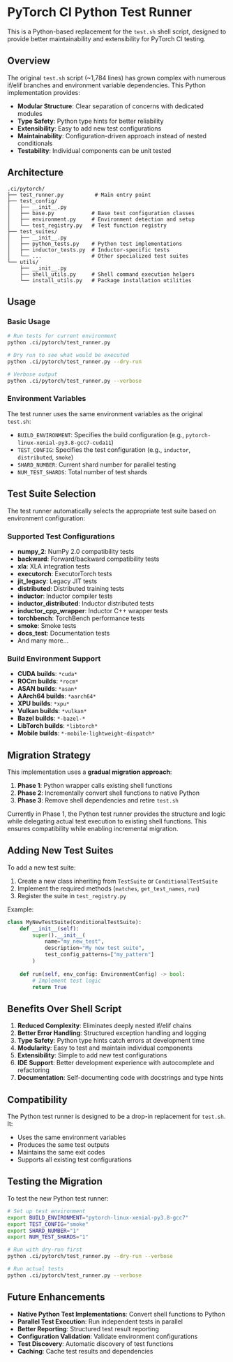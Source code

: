 # PyTorch CI Python Test Runner

This is a Python-based replacement for the `test.sh` shell script, designed to provide better maintainability and extensibility for PyTorch CI testing.

## Overview

The original `test.sh` script (~1,784 lines) has grown complex with numerous if/elif branches and environment variable dependencies. This Python implementation provides:

- **Modular Structure**: Clear separation of concerns with dedicated modules
- **Type Safety**: Python type hints for better reliability
- **Extensibility**: Easy to add new test configurations
- **Maintainability**: Configuration-driven approach instead of nested conditionals
- **Testability**: Individual components can be unit tested

## Architecture

```
.ci/pytorch/
├── test_runner.py          # Main entry point
├── test_config/
│   ├── __init__.py
│   ├── base.py            # Base test configuration classes
│   ├── environment.py     # Environment detection and setup
│   └── test_registry.py   # Test function registry
├── test_suites/
│   ├── __init__.py
│   ├── python_tests.py    # Python test implementations
│   ├── inductor_tests.py  # Inductor-specific tests
│   └── ...                # Other specialized test suites
└── utils/
    ├── __init__.py
    ├── shell_utils.py     # Shell command execution helpers
    └── install_utils.py   # Package installation utilities
```

## Usage

### Basic Usage

```bash
# Run tests for current environment
python .ci/pytorch/test_runner.py

# Dry run to see what would be executed
python .ci/pytorch/test_runner.py --dry-run

# Verbose output
python .ci/pytorch/test_runner.py --verbose
```

### Environment Variables

The test runner uses the same environment variables as the original `test.sh`:

- `BUILD_ENVIRONMENT`: Specifies the build configuration (e.g., `pytorch-linux-xenial-py3.8-gcc7-cuda11`)
- `TEST_CONFIG`: Specifies the test configuration (e.g., `inductor`, `distributed`, `smoke`)
- `SHARD_NUMBER`: Current shard number for parallel testing
- `NUM_TEST_SHARDS`: Total number of test shards

## Test Suite Selection

The test runner automatically selects the appropriate test suite based on environment configuration:

### Supported Test Configurations

- **numpy_2**: NumPy 2.0 compatibility tests
- **backward**: Forward/backward compatibility tests
- **xla**: XLA integration tests
- **executorch**: ExecutorTorch tests
- **jit_legacy**: Legacy JIT tests
- **distributed**: Distributed training tests
- **inductor**: Inductor compiler tests
- **inductor_distributed**: Inductor distributed tests
- **inductor_cpp_wrapper**: Inductor C++ wrapper tests
- **torchbench**: TorchBench performance tests
- **smoke**: Smoke tests
- **docs_test**: Documentation tests
- And many more...

### Build Environment Support

- **CUDA builds**: `*cuda*`
- **ROCm builds**: `*rocm*`
- **ASAN builds**: `*asan*`
- **AArch64 builds**: `*aarch64*`
- **XPU builds**: `*xpu*`
- **Vulkan builds**: `*vulkan*`
- **Bazel builds**: `*-bazel-*`
- **LibTorch builds**: `*libtorch*`
- **Mobile builds**: `*-mobile-lightweight-dispatch*`

## Migration Strategy

This implementation uses a **gradual migration approach**:

1. **Phase 1**: Python wrapper calls existing shell functions
2. **Phase 2**: Incrementally convert shell functions to native Python
3. **Phase 3**: Remove shell dependencies and retire `test.sh`

Currently in Phase 1, the Python test runner provides the structure and logic while delegating actual test execution to existing shell functions. This ensures compatibility while enabling incremental migration.

## Adding New Test Suites

To add a new test suite:

1. Create a new class inheriting from `TestSuite` or `ConditionalTestSuite`
2. Implement the required methods (`matches`, `get_test_names`, `run`)
3. Register the suite in `test_registry.py`

Example:

```python
class MyNewTestSuite(ConditionalTestSuite):
    def __init__(self):
        super().__init__(
            name="my_new_test",
            description="My new test suite",
            test_config_patterns=["my_pattern"]
        )
    
    def run(self, env_config: EnvironmentConfig) -> bool:
        # Implement test logic
        return True
```

## Benefits Over Shell Script

1. **Reduced Complexity**: Eliminates deeply nested if/elif chains
2. **Better Error Handling**: Structured exception handling and logging
3. **Type Safety**: Python type hints catch errors at development time
4. **Modularity**: Easy to test and maintain individual components
5. **Extensibility**: Simple to add new test configurations
6. **IDE Support**: Better development experience with autocomplete and refactoring
7. **Documentation**: Self-documenting code with docstrings and type hints

## Compatibility

The Python test runner is designed to be a drop-in replacement for `test.sh`. It:

- Uses the same environment variables
- Produces the same test outputs
- Maintains the same exit codes
- Supports all existing test configurations

## Testing the Migration

To test the new Python test runner:

```bash
# Set up test environment
export BUILD_ENVIRONMENT="pytorch-linux-xenial-py3.8-gcc7"
export TEST_CONFIG="smoke"
export SHARD_NUMBER="1"
export NUM_TEST_SHARDS="1"

# Run with dry-run first
python .ci/pytorch/test_runner.py --dry-run --verbose

# Run actual tests
python .ci/pytorch/test_runner.py --verbose
```

## Future Enhancements

- **Native Python Test Implementations**: Convert shell functions to Python
- **Parallel Test Execution**: Run independent tests in parallel
- **Better Reporting**: Structured test result reporting
- **Configuration Validation**: Validate environment configurations
- **Test Discovery**: Automatic discovery of test functions
- **Caching**: Cache test results and dependencies
